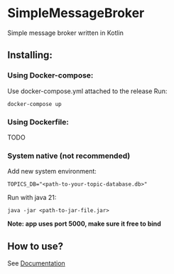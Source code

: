 # SimpleMessageBroker
Simple message broker written in Kotlin
## Installing:
### Using Docker-compose:
Use docker-compose.yml attached to the release
Run:
```
docker-compose up
```
### Using Dockerfile:
TODO

### System native (not recommended)
Add new system environment: 
```
TOPICS_DB="<path-to-your-topic-database.db>"
```

Run with java 21:
```
java -jar <path-to-jar-file.jar>
```
**Note: app uses port 5000, make sure it free to bind**
## How to use?
See [Documentation](https://github.com/Neitirite/SimpleMessageBroker/blob/main/Documentation.md)
